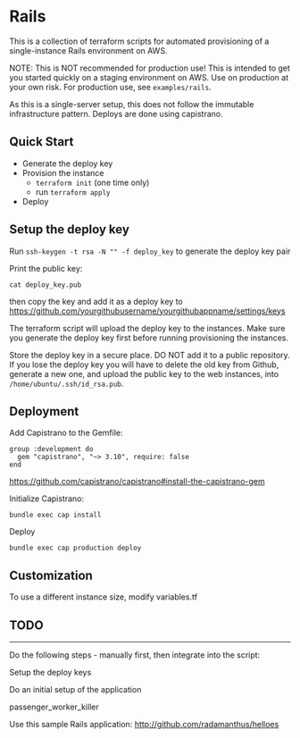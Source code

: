 # Rails

This is a collection of terraform scripts for automated provisioning of a single-instance Rails environment on AWS.

NOTE: This is NOT recommended for production use! This is intended to get you started quickly on a staging environment on AWS. Use on production at your own risk. For production use, see `examples/rails`.

As this is a single-server setup, this does not follow the immutable infrastructure pattern. Deploys are done using capistrano.

## Quick Start

- Generate the deploy key
- Provision the instance
  - `terraform init` (one time only)
  - run `terraform apply`
- Deploy

## Setup the deploy key

Run `ssh-keygen -t rsa -N "" -f deploy_key` to generate the deploy key pair

Print the public key:

```
cat deploy_key.pub
```

then copy the key and add it as a deploy key to https://github.com/yourgithubusername/yourgithubappname/settings/keys

The terraform script will upload the deploy key to the instances. Make sure you generate the deploy key first before running provisioning the instances.

Store the deploy key in a secure place. DO NOT add it to a public repository. If you lose the deploy key you will have to delete the old key from Github, generate a new one, and upload the public key to the web instances, into `/home/ubuntu/.ssh/id_rsa.pub`.

## Deployment

Add Capistrano to the Gemfile:

```
group :development do
  gem "capistrano", "~> 3.10", require: false
end
```

https://github.com/capistrano/capistrano#install-the-capistrano-gem

Initialize Capistrano:

```
bundle exec cap install
```

Deploy

```
bundle exec cap production deploy
```

## Customization

To use a different instance size, modify variables.tf

## TODO

---
Do the following steps - manually first, then integrate into the script:

Setup the deploy keys

Do an initial setup of the application


passenger_worker_killer

Use this sample Rails application: http://github.com/radamanthus/helloes
